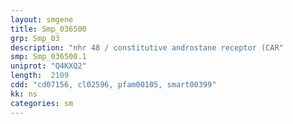 ```yaml
---
layout: smgene
title: Smp_036500
grp: Smp_03
description: "nhr 48 / constitutive androstane receptor (CAR"
smp: Smp_036500.1
uniprot: "Q4KXQ2"
length:  2109
cdd: "cd07156, cl02596, pfam00105, smart00399"
kk: ns
categories: sm
---
```

